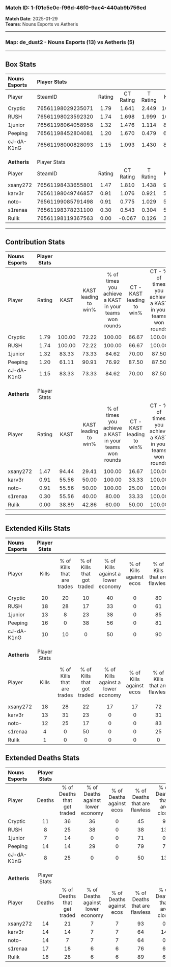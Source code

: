 ### Match ID: 1-f01c5e0c-f96d-46f0-9ac4-440ab9b756ed  
**Match Date**: 2025-01-29  
**Teams**: Nouns Esports vs Aetheris  

---  

### **Map**: de_dust2 - Nouns Esports (13) vs Aetheris (5)  
---  

## Box Stats  

| **Nouns Esports** | Player Stats      |        |           |          |        |       |       |         |        |      |     |
| :- | :- | :-: | :-: | :-: | :-: | :-: | :-: | :-: | :-: | :-: | :-: |
| Player            | SteamID           | Rating | CT Rating | T Rating |  KAST  |  ADR  | Kills | Assists | Deaths | K/D  | HS% |
| Cryptic           | 76561198029235071 |  1.79  |   1.641   |  2.449   | 100.00 | 107.3 |  20   |    4    |   11   | 1.82 | 45  |
| RUSH              | 76561198023592320 |  1.74  |   1.698   |  1.999   | 100.00 | 94.8  |  18   |    3    |   8    | 2.25 | 55  |
| 1junior           | 76561198064058958 |  1.32  |   1.476   |  1.114   | 83.33  | 69.7  |  13   |    2    |   7    | 1.86 | 30  |
| Peeping           | 76561198452804081 |  1.20  |   1.670   |  0.479   | 61.11  | 101.9 |  16   |    3    |   14   | 1.14 | 37  |
| cJ-dA-K1nG        | 76561198000828093 |  1.15  |   1.093   |  1.430   | 83.33  | 65.8  |  10   |    4    |   8    | 1.25 | 50  |
|                   |                   |        |           |          |        |       |       |         |        |      |     |
|                   |                   |        |           |          |        |       |       |         |        |      |     |
|                   |                   |        |           |          |        |       |       |         |        |      |     |
| **Aetheris**      | Player Stats      |        |           |          |        |       |       |         |        |      |     |
| Player            | SteamID           | Rating | CT Rating | T Rating |  KAST  |  ADR  | Kills | Assists | Deaths | K/D  | HS% |
| xsany272          | 76561198433655801 |  1.47  |   1.810   |  1.438   | 94.44  | 83.0  |  18   |    1    |   14   | 1.29 | 66  |
| karv3r            | 76561198049746857 |  0.91  |   1.076   |  0.921   | 55.56  | 73.9  |  13   |    0    |   14   | 0.93 | 76  |
| noto-             | 76561199085791498 |  0.91  |   0.775   |  1.029   | 55.56  | 84.1  |  12   |    3    |   14   | 0.86 | 75  |
| s1renaa           | 76561198378231100 |  0.30  |   0.543   |  0.304   | 55.56  | 40.1  |   4   |    2    |   17   | 0.24 | 50  |
| RuIik             | 76561198119367563 |  0.00  |  -0.067   |  0.126   | 38.89  | 13.3  |   1   |    2    |   18   | 0.06 | 100 |
---  

## Contribution Stats  

| **Nouns Esports** | Player Stats |        |                      |                                                        |                           |                                                             |                          |                                                            |
| :- | :-: | :-: | :-: | :-: | :-: | :-: | :-: | :-: |
| Player            |    Rating    |  KAST  | KAST leading to win% | % of times you achieve a KAST in your teams won rounds | CT - KAST leading to win% | CT - % of times you achieve a KAST in your teams won rounds | T - KAST leading to win% | T - % of times you achieve a KAST in your teams won rounds |
| Cryptic           |     1.79     | 100.00 |        72.22         |                         100.00                         |           66.67           |                           100.00                            |          83.33           |                           100.00                           |
| RUSH              |     1.74     | 100.00 |        72.22         |                         100.00                         |           66.67           |                           100.00                            |          83.33           |                           100.00                           |
| 1junior           |     1.32     | 83.33  |        73.33         |                         84.62                          |           70.00           |                            87.50                            |          80.00           |                           80.00                            |
| Peeping           |     1.20     | 61.11  |        90.91         |                         76.92                          |           87.50           |                            87.50                            |          100.00          |                           60.00                            |
| cJ-dA-K1nG        |     1.15     | 83.33  |        73.33         |                         84.62                          |           70.00           |                            87.50                            |          80.00           |                           80.00                            |
|                   |              |        |                      |                                                        |                           |                                                             |                          |                                                            |
|                   |              |        |                      |                                                        |                           |                                                             |                          |                                                            |
|                   |              |        |                      |                                                        |                           |                                                             |                          |                                                            |
| **Aetheris**      | Player Stats |        |                      |                                                        |                           |                                                             |                          |                                                            |
| Player            |    Rating    |  KAST  | KAST leading to win% | % of times you achieve a KAST in your teams won rounds | CT - KAST leading to win% | CT - % of times you achieve a KAST in your teams won rounds | T - KAST leading to win% | T - % of times you achieve a KAST in your teams won rounds |
| xsany272          |     1.47     | 94.44  |        29.41         |                         100.00                         |           16.67           |                           100.00                            |          36.36           |                           100.00                           |
| karv3r            |     0.91     | 55.56  |        50.00         |                         100.00                         |           33.33           |                           100.00                            |          57.14           |                           100.00                           |
| noto-             |     0.91     | 55.56  |        50.00         |                         100.00                         |           25.00           |                           100.00                            |          66.67           |                           100.00                           |
| s1renaa           |     0.30     | 55.56  |        40.00         |                         80.00                          |           33.33           |                           100.00                            |          42.86           |                           75.00                            |
| RuIik             |     0.00     | 38.89  |        42.86         |                         60.00                          |           50.00           |                           100.00                            |          40.00           |                           50.00                            |
---  

## Extended Kills Stats  

| **Nouns Esports** | Player Stats |                            |                            |                                    |                         |                              |                                 |                                       |                    |           |
| :- | :-: | :-: | :-: | :-: | :-: | :-: | :-: | :-: | :-: | :-: |
| Player            |    Kills     | % of Kills that are trades | % of Kills that got traded | % of Kills against a lower economy | % of Kills against ecos | % of Kills that are flawless | % of Kills that are close duels | % of Kills that are assisted by flash | Pistol Round Kills | AWP Kills |
| Cryptic           |      20      |             20             |             10             |                 40                 |            0            |              80              |                5                |                   0                   |         0          |     4     |
| RUSH              |      18      |             28             |             17             |                 33                 |            0            |              61              |               11                |                   6                   |         0          |     2     |
| 1junior           |      13      |             8              |             23             |                 38                 |            0            |              85              |                0                |                   0                   |         9          |     1     |
| Peeping           |      16      |             0              |             38             |                 56                 |            0            |              81              |                0                |                   0                   |         0          |     0     |
| cJ-dA-K1nG        |      10      |             10             |             0              |                 50                 |            0            |              90              |               10                |                   0                   |         0          |     3     |
|                   |              |                            |                            |                                    |                         |                              |                                 |                                       |                    |           |
|                   |              |                            |                            |                                    |                         |                              |                                 |                                       |                    |           |
|                   |              |                            |                            |                                    |                         |                              |                                 |                                       |                    |           |
| **Aetheris**      | Player Stats |                            |                            |                                    |                         |                              |                                 |                                       |                    |           |
| Player            |    Kills     | % of Kills that are trades | % of Kills that got traded | % of Kills against a lower economy | % of Kills against ecos | % of Kills that are flawless | % of Kills that are close duels | % of Kills that are assisted by flash | Pistol Round Kills | AWP Kills |
| xsany272          |      18      |             28             |             22             |                 17                 |           17            |              72              |               11                |                   0                   |         1          |     2     |
| karv3r            |      13      |             31             |             23             |                 0                  |            0            |              31              |                8                |                   0                   |         0          |     3     |
| noto-             |      12      |             25             |             17             |                 0                  |            0            |              83              |                8                |                   0                   |         0          |     0     |
| s1renaa           |      4       |             0              |             50             |                 0                  |            0            |              25              |                0                |                   0                   |         0          |     1     |
| RuIik             |      1       |             0              |             0              |                 0                  |            0            |              0               |                0                |                   0                   |         0          |     0     |
## Extended Deaths Stats  

| **Nouns Esports** | Player Stats |                             |                                   |                          |                               |                            |                           |               |
| :- | :-: | :-: | :-: | :-: | :-: | :-: | :-: | :-: |
| Player            |    Deaths    | % of Deaths that get traded | % of Deaths against lower economy | % of Deaths against ecos | % of Deaths that are flawless | % of Deaths that are close | % of Deaths while blinded | Deaths to AWP |
| Cryptic           |      11      |             36              |                36                 |            0             |              45               |             9              |             0             |       0       |
| RUSH              |      8       |             25              |                38                 |            0             |              38               |             13             |             0             |       0       |
| 1junior           |      7       |             14              |                 0                 |            0             |              71               |             0              |             0             |       0       |
| Peeping           |      14      |             14              |                29                 |            0             |              79               |             7              |             0             |       1       |
| cJ-dA-K1nG        |      8       |             25              |                 0                 |            0             |              50               |             13             |             0             |       0       |
|                   |              |                             |                                   |                          |                               |                            |                           |               |
|                   |              |                             |                                   |                          |                               |                            |                           |               |
|                   |              |                             |                                   |                          |                               |                            |                           |               |
| **Aetheris**      | Player Stats |                             |                                   |                          |                               |                            |                           |               |
| Player            |    Deaths    | % of Deaths that get traded | % of Deaths against lower economy | % of Deaths against ecos | % of Deaths that are flawless | % of Deaths that are close | % of Deaths while blinded | Deaths to AWP |
| xsany272          |      14      |             21              |                 7                 |            7             |              93               |             0              |             0             |       2       |
| karv3r            |      14      |             14              |                 7                 |            7             |              64               |             14             |             0             |       1       |
| noto-             |      14      |              7              |                 7                 |            7             |              64               |             0              |             7             |       0       |
| s1renaa           |      17      |             18              |                 6                 |            6             |              76               |             6              |             0             |       1       |
| RuIik             |      18      |             28              |                 6                 |            6             |              89               |             6              |             0             |       5       |
